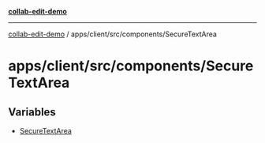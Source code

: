 [**collab-edit-demo**](../../../../../README.md)

***

[collab-edit-demo](../../../../../README.md) / apps/client/src/components/SecureTextArea

# apps/client/src/components/SecureTextArea

## Variables

- [SecureTextArea](variables/SecureTextArea.md)
